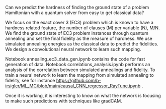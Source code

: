 Can we predict the hardness of finding the ground state of a problem Hamiltonian
 with a quantum solver from easy to get classical data?

We focus on the exact cover 3 (EC3) problem which is known to have a hardness related feature,
the number of clauses (M) per variable (N), M/N.
We find the ground state of EC3 problem instances through quantum annealing
 and set the final fidelity as the measure of hardness.
We use simulated annealing energies as the classical data to predict the fidelities.
We design a convolutional neural network to learn such mapping.

Notebook annealing_ec3_data_gen.ipynb contains the code for fast generation of data.
Notebook correlations_analysis.ipynb performs an analysis of the correlation between simulated annealings and fidelity.
To train a neural network to learn the mapping from simulated annealing to fidelity,
see for instance https://github.com/b-irsigler/ML_MC/blob/main/causal_CNN_regressor_RayTune.ipynb .

Once it is working, it is interesting to know on what the network is focusing to make such predictions with techniques like gradCAM.

